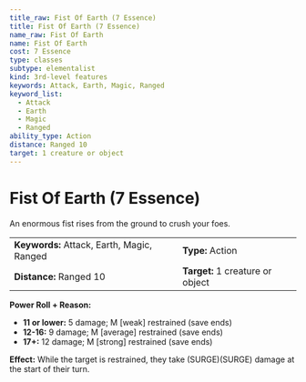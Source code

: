 ```yaml
---
title_raw: Fist Of Earth (7 Essence)
title: Fist Of Earth (7 Essence)
name_raw: Fist Of Earth
name: Fist Of Earth
cost: 7 Essence
type: classes
subtype: elementalist
kind: 3rd-level features
keywords: Attack, Earth, Magic, Ranged
keyword_list:
  - Attack
  - Earth
  - Magic
  - Ranged
ability_type: Action
distance: Ranged 10
target: 1 creature or object
---
```


# Fist Of Earth (7 Essence)

An enormous fist rises from the ground to crush your foes.

|                                            |                                  |
| :----------------------------------------- | :------------------------------- |
| **Keywords:** Attack, Earth, Magic, Ranged | **Type:** Action                 |
| **Distance:** Ranged 10                    | **Target:** 1 creature or object |

**Power Roll + Reason:**

- **11 or lower:** 5 damage; M \[weak\] restrained (save ends)
- **12-16:** 9 damage; M \[average\] restrained (save ends)
- **17+:** 12 damage; M \[strong\] restrained (save ends)

**Effect:** While the target is restrained, they take (SURGE)(SURGE) damage at the start of their turn.
